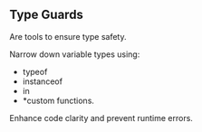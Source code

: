 ## Type Guards

Are tools to ensure type safety.

Narrow down variable types using: 
   - typeof 
   - instanceof 
   - in
   - *custom functions.

Enhance code clarity and prevent runtime errors.

